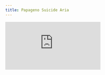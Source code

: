 ```yaml
---
title: Papageno Suicide Aria
---
```

<iframe src="https://www.youtube.com/embed/jxeZ7QOokqI" title="YouTube video player" frameborder="0" allow="accelerometer; autoplay; clipboard-write; encrypted-media; gyroscope; picture-in-picture" allowfullscreen></iframe>